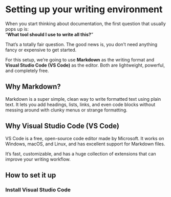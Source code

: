 # Setting up your writing environment
When you start thinking about documentation, the first question that usually pops up is:  
“**What tool should I use to write all this?**”

That’s a totally fair question. The good news is, you don’t need anything fancy or expensive to get started.  

For this setup, we’re going to use **Markdown** as the writing format and **Visual Studio Code (VS Code)** as the editor. Both are lightweight, powerful, and completely free.

## Why Markdown?
Markdown is a super simple, clean way to write formatted text using plain text. It lets you add headings, lists, links, and even code blocks without messing around with clunky menus or strange formatting.  

## Why Visual Studio Code (VS Code)
VS Code is a free, open-source code editor made by Microsoft. It works on Windows, macOS, and Linux, and has excellent support for Markdown files.

It’s fast, customizable, and has a huge collection of extensions that can improve your writing workflow.

## How to set it up
### Install Visual Studio Code
